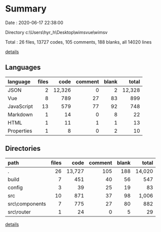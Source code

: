 # Summary

Date : 2020-06-17 22:38:00

Directory c:\Users\hyr_h\Desktop\wimsvue\wimsv

Total : 26 files,  13727 codes, 105 comments, 188 blanks, all 14020 lines

[details](details.md)

## Languages
| language | files | code | comment | blank | total |
| :--- | ---: | ---: | ---: | ---: | ---: |
| JSON | 2 | 12,326 | 0 | 2 | 12,328 |
| Vue | 8 | 789 | 27 | 83 | 899 |
| JavaScript | 13 | 579 | 77 | 92 | 748 |
| Markdown | 1 | 14 | 0 | 8 | 22 |
| HTML | 1 | 11 | 1 | 1 | 13 |
| Properties | 1 | 8 | 0 | 2 | 10 |

## Directories
| path | files | code | comment | blank | total |
| :--- | ---: | ---: | ---: | ---: | ---: |
| . | 26 | 13,727 | 105 | 188 | 14,020 |
| build | 7 | 451 | 40 | 56 | 547 |
| config | 3 | 39 | 25 | 19 | 83 |
| src | 10 | 871 | 37 | 98 | 1,006 |
| src\components | 7 | 775 | 27 | 80 | 882 |
| src\router | 1 | 24 | 0 | 5 | 29 |

[details](details.md)